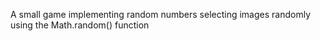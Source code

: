 A small game implementing random numbers 
selecting images randomly using the Math.random() function
